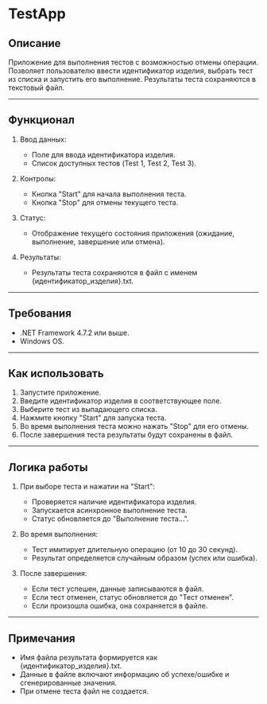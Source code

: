 # TestApp

## Описание
Приложение для выполнения тестов с возможностью отмены операции. Позволяет пользователю ввести идентификатор изделия, выбрать тест из списка и запустить его выполнение. Результаты теста сохраняются в текстовый файл.

---

## Функционал
1. Ввод данных:
   - Поле для ввода идентификатора изделия.
   - Список доступных тестов (Test 1, Test 2, Test 3).

2. Контролы:
   - Кнопка "Start" для начала выполнения теста.
   - Кнопка "Stop" для отмены текущего теста.

3. Статус:
   - Отображение текущего состояния приложения (ожидание, выполнение, завершение или отмена).

4. Результаты:
   - Результаты теста сохраняются в файл с именем {идентификатор_изделия}.txt.

---

## Требования
- .NET Framework 4.7.2 или выше.
- Windows OS.

---

## Как использовать
1. Запустите приложение.
2. Введите идентификатор изделия в соответствующее поле.
3. Выберите тест из выпадающего списка.
4. Нажмите кнопку "Start" для запуска теста.
5. Во время выполнения теста можно нажать "Stop" для его отмены.
6. После завершения теста результаты будут сохранены в файл.

---

## Логика работы
1. При выборе теста и нажатии на "Start":
   - Проверяется наличие идентификатора изделия.
   - Запускается асинхронное выполнение теста.
   - Статус обновляется до "Выполнение теста...".

2. Во время выполнения:
   - Тест имитирует длительную операцию (от 10 до 30 секунд).
   - Результат определяется случайным образом (успех или ошибка).

3. После завершения:
   - Если тест успешен, данные записываются в файл.
   - Если тест отменен, статус обновляется до "Тест отменен".
   - Если произошла ошибка, она сохраняется в файле.

---

## Примечания
- Имя файла результата формируется как {идентификатор_изделия}.txt.
- Данные в файле включают информацию об успехе/ошибке и сгенерированные значения.
- При отмене теста файл не создается.
